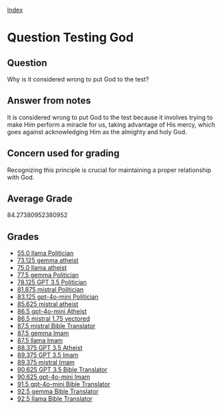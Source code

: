 
[Index](../../index.md)
# Question Testing God
## Question
Why is it considered wrong to put God to the test?

## Answer from notes
It is considered wrong to put God to the test because it involves trying to make Him perform a miracle for us, taking advantage of His mercy, which goes against acknowledging Him as the almighty and holy God.

## Concern used for grading
Recognizing this principle is crucial for maintaining a proper relationship with God.

## Average Grade
84.27380952380952

## Grades
 * [55.0 llama Politician](../answers/llama_Politician/Testing_God.md)
 * [73.125 gemma atheist](../answers/gemma_atheist/Testing_God.md)
 * [75.0 llama atheist](../answers/llama_atheist/Testing_God.md)
 * [77.5 gemma Politician](../answers/gemma_Politician/Testing_God.md)
 * [78.125 GPT 3.5 Politician](../answers/GPT_3.5_Politician/Testing_God.md)
 * [81.875 mistral Politician](../answers/mistral_Politician/Testing_God.md)
 * [83.125 gpt-4o-mini Politician](../answers/gpt-4o-mini_Politician/Testing_God.md)
 * [85.625 mistral atheist](../answers/mistral_atheist/Testing_God.md)
 * [86.5 gpt-4o-mini Atheist](../answers/gpt-4o-mini_Atheist/Testing_God.md)
 * [86.5 mistral 1.75 vectored](../answers/mistral_1.75_vectored/Testing_God.md)
 * [87.5 mistral Bible Translator](../answers/mistral_Bible_Translator/Testing_God.md)
 * [87.5 gemma Imam](../answers/gemma_Imam/Testing_God.md)
 * [87.5 llama Imam](../answers/llama_Imam/Testing_God.md)
 * [88.375 GPT 3.5 Atheist](../answers/GPT_3.5_Atheist/Testing_God.md)
 * [89.375 GPT 3.5 Imam](../answers/GPT_3.5_Imam/Testing_God.md)
 * [89.375 mistral Imam](../answers/mistral_Imam/Testing_God.md)
 * [90.625 GPT 3.5 Bible Translator](../answers/GPT_3.5_Bible_Translator/Testing_God.md)
 * [90.625 gpt-4o-mini Imam](../answers/gpt-4o-mini_Imam/Testing_God.md)
 * [91.5 gpt-4o-mini Bible Translator](../answers/gpt-4o-mini_Bible_Translator/Testing_God.md)
 * [92.5 gemma Bible Translator](../answers/gemma_Bible_Translator/Testing_God.md)
 * [92.5 llama Bible Translator](../answers/llama_Bible_Translator/Testing_God.md)
